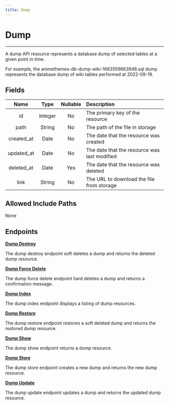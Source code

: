 ```yaml
---
title: Dump
---
```


# Dump

---

A dump API resource represents a database dump of selected tables at a given point in time. 

For example, the animethemes-db-dump-wiki-1663559663946.sql dump represents the database dump of wiki tables performed at 2022-09-19.

## Fields

|    Name    |  Type   | Nullable |  Description                                 |
| :--------: | :-----: | :------: | :--------------------------------------------|
| id         | Integer | No       | The primary key of the resource              |
| path       | String  | No       | The path of the file in storage              |
| created_at | Date    | No       | The date that the resource was created       |
| updated_at | Date    | No       | The date that the resource was last modified |
| deleted_at | Date    | Yes      | The date that the resource was deleted       |
| link       | String  | No       | The URL to download the file from storage    |

## Allowed Include Paths

None

## Endpoints

**[Dump Destroy](/admin/dump/destroy/)**

The dump destroy endpoint soft deletes a dump and returns the deleted dump resource.

**[Dump Force Delete](/admin/dump/forceDelete/)**

The dump force delete endpoint hard deletes a dump and returns a confirmation message.

**[Dump Index](/admin/dump/index/)**

The dump index endpoint displays a listing of dump resources.

**[Dump Restore](/admin/dump/restore/)**

The dump restore endpoint restores a soft deleted dump and returns the restored dump resource.

**[Dump Show](/admin/dump/show/)**

The dump show endpoint returns a dump resource.

**[Dump Store](/admin/dump/store/)**

The dump store endpoint creates a new dump and returns the new dump resource.

**[Dump Update](/admin/dump/update/)**

The dump update endpoint updates a dump and returns the updated dump resource.